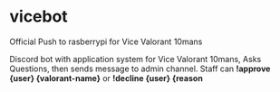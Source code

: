 # vicebot
 Official Push to rasberrypi for Vice Valorant 10mans
 
 Discord bot with application system for Vice Valorant 10mans,
 Asks Questions, then sends message to admin channel.
 Staff can **!approve {user} {valorant-name}** or **!decline {user} {reason**
